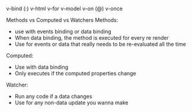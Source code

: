 v-bind (:)
v-html
v-for
v-model
v-on (@)
v-once

Methods vs Computed vs Watchers
Methods: 
- use with events binding or data binding
- When data binding, the method is executed for every re render
- Use for events or data that really needs to be re-evaluated all the time

Computed: 
- Use with data binding
- Only executes if the computed properties change

Watcher:
- Run any code if a data changes
- Use for any non-data update you wanna make
